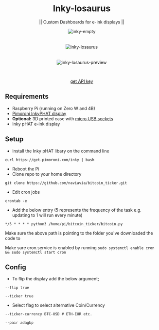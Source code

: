 
  <div align="center">
  
  #  Inky-losaurus 
   || Custom Dashboards for e-ink displays ||
  </div>
 
 <div align="center">
 
![inky-empty](https://user-images.githubusercontent.com/69374354/190515213-0754d728-cc06-440f-adb7-18ff0a2a1e2f.png)
<br><br>
<br>
![inky-losaurus](https://user-images.githubusercontent.com/69374354/190515235-84974961-f46f-4417-b627-bd83541c6267.png)
<br><br><br>
![inky-losaurus-preview](https://user-images.githubusercontent.com/69374354/190515533-cacd056c-9dad-4c64-90dc-4896bcd49cf8.png)
<br>
  </h3>

   </div>
   
<br> 
<p align="center">
  <a href="https://www.livecoinwatch.com/tools/api#try"><style="height:100px">get API key</a>
  <br>
    </div>
  
 
## Requirements

  
- Raspberry Pi (running on Zero W and 4B)
- [Pimoroni InkyPHAT display](https://shop.pimoroni.com/products/inky-phat?variant=12549254938707)
- **Optional:** 3D printed case with [micro USB sockets](https://www.aliexpress.com/item/4000484202812.html)
- Inky pHAT e-ink display


## Setup
- Install the Inky pHAT libary on the command line
```
curl https://get.pimoroni.com/inky | bash
```
- Reboot the Pi
- Clone repo to your home directory
```
git clone https://github.com/naviavia/bitcoin_ticker.git
```
- Edit cron jobs
```
crontab -e
```
- Add the below entry (5 represents the frequency of the task e.g. updating to 1 will run every minute)
```
*/5 * * * * python3 /home/pi/bitcoin_ticker/bitcoin.py
```
Make sure the above path is pointing to the folder you've downloaded the code to

Make sure cron.service is enabled by running  `sudo systemctl enable cron && sudo systemctl start cron`
## Config
- To flip the display add the below argument;

```
--flip true
```
    
```
--ticker true
```

- Select flag to select alternative Coin/Currency

```
--ticker-currency BTC-USD # ETH-EUR etc.
```


```
--pair adagbp
```

